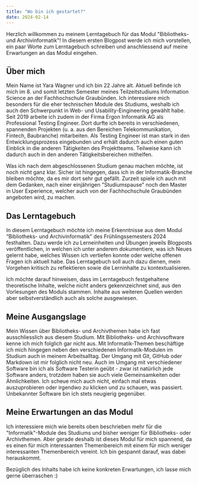 ```yaml
---
title: "Wo bin ich gestartet?"
date: 2024-02-14
---
```


Herzlich willkommen zu meinem Lerntagebuch für das Modul "Bibliotheks- und Archivinformatik"! In diesem ersten Blogpost werde ich mich vorstellen, ein paar Worte zum Lerntagebuch schreiben und anschliessend auf meine Erwartungen an das Modul eingehen.

## Über mich
Mein Name ist Yara Wagner und ich bin 22 Jahre alt. Aktuell befinde ich mich im 8. und somit letzten Semester meines Teilzeitstudiums Information Science an der Fachhochschule Graubünden. Ich interessiere mich besonders für die eher technischen Module des Studiums, weshalb ich auch den Schwerpunkt in Web- und Usability-Eingineering gewählt habe. Seit 2019 arbeite ich zudem in der Firma Ergon Informatik AG als Professional Testing Engineer. Dort durfte ich bereits in verschiedenen, spannenden Projekten (u. a. aus den Bereichen Telekommunikation, Fintech, Baubranche) mitarbeiten. Als Testing Engineer ist man stark in den Entwicklungsprozess eingebunden und erhält dadurch auch einen guten Einblick in die anderen Tätigkeiten des Projektteams. Teilweise kann ich dadurch auch in den anderen Tätigkeitsbereichen mithelfen.

Was ich nach dem abgeschlossenen Studium genau machen möchte, ist noch nicht ganz klar. Sicher ist hingegen, dass ich in der Informatik-Branche bleiben möchte, da es mir dort sehr gut gefällt. Zurzeit spiele ich auch mit dem Gedanken, nach einer einjährigen "Studiumspause" noch den Master in User Experience, welcher auch von der Fachhochschule Graubünden angeboten wird, zu machen.

## Das Lerntagebuch
In diesem Lerntagebuch möchte ich meine Erkenntnisse aus dem Modul “Bibliotheks- und Archivinformatik” des Frühlingssemesters 2024 festhalten. Dazu werde ich zu Lerneinheiten und Übungen jeweils Blogposts veröffentlichen, in welchen ich unter anderem dokumentiere, was ich Neues gelernt habe, welches Wissen ich vertiefen konnte oder welche offenen Fragen ich aktuell habe. Das Lerntagebuch soll auch dazu dienen, mein Vorgehen kritisch zu reflektieren sowie die Lerninhalte zu kontextualisieren.

Ich möchte darauf hinweisen, dass im Lerntagebuch festgehaltene theoretische Inhalte, welche nicht anders gekennzeichnet sind, aus den Vorlesungen des Moduls stammen. Inhalte aus weiteren Quellen werden aber selbstverständlich auch als solche ausgewiesen.

## Meine Ausgangslage
Mein Wissen über Bibliotheks- und Archivthemen habe ich fast ausschliesslich aus diesem Studium. Mit Bibliotheks- und Archivsoftware kenne ich mich folglich gar nicht aus. Mit Informatik-Themen beschäftige ich mich hingegen neben den verschiedenen Informatik-Modulen im Studium auch in meinem Arbeitsalltag. Der Umgang mit Git, GitHub oder Markdown ist mir folglich nicht neu. Auch im Umgang mit verschiedener Software bin ich als Software Testerin geübt - zwar ist natürlich jede Software anders, trotzdem haben sie auch viele Gemeinsamkeiten oder Ähnlichkeiten. Ich scheue mich auch nicht, einfach mal etwas auszuprobieren oder irgendwo zu klicken und zu schauen, was passiert. Unbekannter Software bin ich stets neugierig gegenüber.


## Meine Erwartungen an das Modul
Ich interessiere mich wie bereits oben beschrieben mehr für die "Informatik"-Module des Studiums und bisher weniger für Bibliotheks- oder Archivthemen. Aber gerade deshalb ist dieses Modul für mich spannend, da es einen für mich interessanten Themenbereich mit einem für mich weniger interessanten Themenbereich vereint. Ich bin gespannt darauf, was dabei herauskommt.

Bezüglich des Inhalts habe ich keine konkreten Erwartungen, ich lasse mich gerne überraschen :)
